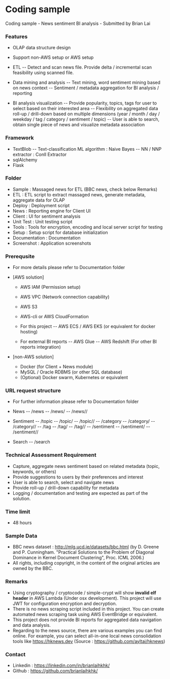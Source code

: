 # Coding sample
Coding sample - News sentiment BI analysis - Submitted by Brian Lai

### Features

- OLAP data structure design
- Support non-AWS setup or AWS setup

- ETL
-- Detect and scan news file. Provide delta / incremental scan feasibility using scanned file.

- Data mining and analysis
-- Text mining, word sentiment mining based on news context
-- Sentiment / metadata aggregation for BI analysis / reporting 

- BI analysis visualization
-- Provide popularity, topics, tags for user to select based on their interested area
-- Flexibility on aggregated data roll-up / drill-down based on multiple dimensions (year / month / day / weekday / tag / category / sentiment / topic)
-- User is able to search, obtain single piece of news and visualize metadata association

### Framework 

- TextBlob
-- Text-classification ML algorithm : Naive Bayes
-- NN / NNP extractor : Conll Extractor
- sqlAlchemy
- Flask

### Folder

- Sample : Massaged news for ETL (BBC news, check below Remarks)
- ETL : ETL script to extract massaged news, generate metadata, aggregate data for OLAP
- Deploy : Deployment script
- News : Reporting engine for Client UI
- Client : UI for sentiment analysis
- Unit Test : Unit testing script
- Tools : Tools for encryption, encoding and local server script for testing
- Setup : Setup script for database initialization
- Documentation : Documentation
- Screenshot : Application screenshots

### Prerequsite

- For more details please refer to Documentation folder

- [AWS solution]
   - AWS IAM (Permission setup)
   - AWS VPC (Network connection capability)
   - AWS S3
   - AWS-cli or AWS CloudFormation

   - For this project
   -- AWS ECS / AWS EKS (or equivalent for docker hosting)

   - For external BI reports
   -- AWS Glue
   -- AWS Redshift (For other BI reports integration)

- [non-AWS solution]
   - Docker (for Client + News module)
   - MySQL / Oracle RDBMS (or other SQL database)
   - (Optional) Docker swarm, Kubernetes or equivalent 

### URL request structure

- For further information please refer to Documentation folder

- News
-- /news
-- /news/<category>
-- /news/<category>/<uuid>

- Sentiment
-- /topic
-- /topic/<date>
-- /topic/<date>/<topic>
-- /category
-- /category/<date>
-- /category/<date>/<category>
-- /tag
-- /tag/<date>
-- /tag/<date>/<tag>
-- /sentiment
-- /sentiment/<date>
-- /sentiment/<date>/<sentiment>

- Search
-- /search

### Technical Assessment Requirement

- Capture, aggregate news sentiment based on related metadata (topic, keywords, or others)
- Provide suggestions to users by their preferences and interest
- User is able to search, select and navigate news
- Provide roll-up / drill-down capability for metadata
- Logging / documentation and testing are expected as part of the solution.

### Time limit

- 48 hours

### Sample Data
- BBC news dataset : http://mlg.ucd.ie/datasets/bbc.html (by D. Greene and P. Cunningham. "Practical Solutions to the Problem of Diagonal Dominance in Kernel Document Clustering", Proc. ICML 2006.)
- All rights, including copyright, in the content of the original articles are owned by the BBC.

### Remarks
- Using cryptography / cryptocode / simple-crypt will show **invalid elf header** in AWS Lambda (Under osx development). This project will use JWT for configuration encryption and decryption.
- There is no news scraping script included in this project. You can create automated news scraping task using AWS EventBridge or equivalent.
- This project does not provide BI reports for aggregated data navigation and data analysis.
- Regarding to the news source, there are various examples you can find online. For example, you can select all-in-one local news consolidation tools like https://hknews.dev (Source : https://github.com/ayltai/hknews) 

### Contact
- Linkedin : https://linkedin.com/in/brianlaihkhk/
- Github : https://github.com/brianlaihkhk/
